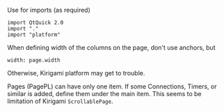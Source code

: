 Use for imports (as required)

```
import QtQuick 2.0
import "."
import "platform"
```


When defining width of the columns on the page, don't use anchors, but 

```
width: page.width
```

Otherwise, Kirigami platform may get to trouble.

Pages (PagePL) can have only one item. If some Connections, Timers, or similar is 
added, define them under the main item. This seems to be limitation of Kirigami
`ScrollablePage`.


